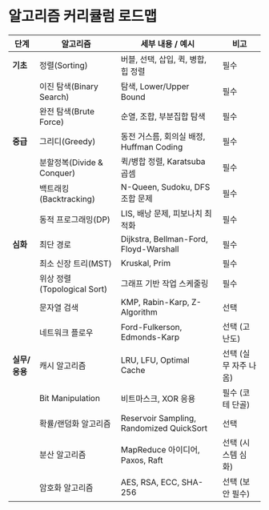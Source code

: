 # 알고리즘 커리큘럼 로드맵

| 단계 | 알고리즘 | 세부 내용 / 예시 | 비고 |
|------|----------|------------------|------|
| **기초** | 정렬(Sorting) | 버블, 선택, 삽입, 퀵, 병합, 힙 정렬 | 필수 |
|  | 이진 탐색(Binary Search) | 탐색, Lower/Upper Bound | 필수 |
|  | 완전 탐색(Brute Force) | 순열, 조합, 부분집합 탐색 | 필수 |
| **중급** | 그리디(Greedy) | 동전 거스름, 회의실 배정, Huffman Coding | 필수 |
|  | 분할정복(Divide & Conquer) | 퀵/병합 정렬, Karatsuba 곱셈 | 필수 |
|  | 백트래킹(Backtracking) | N-Queen, Sudoku, DFS 조합 문제 | 필수 |
|  | 동적 프로그래밍(DP) | LIS, 배낭 문제, 피보나치 최적화 | 필수 |
| **심화** | 최단 경로 | Dijkstra, Bellman-Ford, Floyd-Warshall | 필수 |
|  | 최소 신장 트리(MST) | Kruskal, Prim | 필수 |
|  | 위상 정렬(Topological Sort) | 그래프 기반 작업 스케줄링 | 필수 |
|  | 문자열 검색 | KMP, Rabin-Karp, Z-Algorithm | 선택 |
|  | 네트워크 플로우 | Ford-Fulkerson, Edmonds-Karp | 선택 (고난도) |
| **실무/응용** | 캐시 알고리즘 | LRU, LFU, Optimal Cache | 선택 (실무 자주 나옴) |
|  | Bit Manipulation | 비트마스크, XOR 응용 | 필수 (코테 단골) |
|  | 확률/랜덤화 알고리즘 | Reservoir Sampling, Randomized QuickSort | 선택 |
|  | 분산 알고리즘 | MapReduce 아이디어, Paxos, Raft | 선택 (시스템 심화) |
|  | 암호화 알고리즘 | AES, RSA, ECC, SHA-256 | 선택 (보안 필수) |
